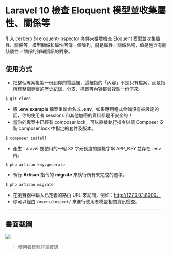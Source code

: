 # Laravel 10 檢查 Eloquent 模型並收集屬性、關係等

引入 cerbero 的 eloquent-inspector 套件來擴增檢查 Eloquent 模型並收集屬性、關係等，模型關係和屬性回傳一個陣列，鍵是屬性／關係名稱，值是包含有關該屬性／關係的詳細資訊的對象。

## 使用方式
- 把整個專案複製一份到你的電腦裡，這裡指的「內容」不是只有檔案，而是指所有整個專案的歷史紀錄、分支、標籤等內容都會複製一份下來。
```sh
$ git clone
```
- 將 __.env.example__ 檔案重新命名成 __.env__，如果應用程式金鑰沒有被設定的話，你的使用者 sessions 和其他加密的資料都是不安全的！
- 當你的專案中已經有 composer.lock，可以直接執行指令以讓 Composer 安裝 composer.lock 中指定的套件及版本。
```sh
$ composer install
```
- 產生 Laravel 要使用的一組 32 字元長度的隨機字串 APP_KEY 並存在 .env 內。
```sh
$ php artisan key:generate
```
- 執行 __Artisan__ 指令的 __migrate__ 來執行所有未完成的遷移。
```sh
$ php artisan migrate
```
- 在瀏覽器中輸入已定義的路由 URL 來訪問，例如：http://127.0.0.1:8000。
- 你可以經由 `/users/inspect/` 來進行使用者模型相關資訊檢查。

----

## 畫面截圖
![](https://i.imgur.com/Z5e7rls.png)
> 使用者模型詳細資訊
